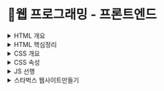 # 📝웹 프로그래밍 - 프론트엔드

<details>
  
<summary> HTML 개요 </summary>
<div markdown="1">
  
----------
    
</div>
</details>

<details>
<summary> HTML 핵심정리 </summary>
<div markdown="1">
  
----------
    
</div>
</details>

<details>
<summary> CSS 개요 </summary>
<div markdown="1">
  
----------
    
</div>
</details>

<details>
<summary> CSS 속성 </summary>
<div markdown="1">
  
----------
    
</div>
</details>

<details>
<summary> JS 선행 </summary>
<div markdown="1">
  
## 표기법
###
###  ▪ dash - case(kebab-case)  
  : '-'를 사용해 컴퓨터는 하나로 인식하는 단어를 사람이 보기에 여러 단어로 읽을 수 있게 구분
###  ▪ snake_case              
  : '_'를 사용해 인식할 수 있는 여러 단어를 하나로 묶는다.
###  ▪ camelCase            
   : 낙타 표기법이라고도 하고 대문자로 여러 단어를 하나의 단어로 컴퓨터에게 인식 시켜줄 때 사용
###  ▪ ParcelCase          
   : camelCase와 비슷하지만 처음 오는 문자가 대문자로 사용한다.
###  ▪ Zero-based Numbering
   : 특수한 경우를 제외하고 0부터 숫자를 시작한다.
## 주석
  - //한 줄 메모
  - /* 한 줄 메모 */
  - /**   
      *여러 줄 메모   
      */ (ctrl +'/')   
  
## 데이터 종류(자료형)
  ###
  - String (문자 데이터) : 따옴표를 사용한다.
 ```javascript
  let myNmae = "mindong";
  let email = 'dullini0205@gmail.com';
  let hello = 'Hello${myName}?!'
  
  console.log(myNmae); // mindong
  console.log(email);  // dullini0205@gmail.com
  console.log(hello);  // Hello  mindong?!
 ```
  - Number (숫자 데이터) : 정수 및 부동 소수점 숫자를 나타냅니다.
 ```javascript
  let num = 123;
  let opaciy = 1.57;
  
  console.log(num); // 123
  console.log(opaciy);  //1.57
 ```
  - Boolean (불린 데이터) : true,false 두 가지 값밖에 없는 논리 데이터입니다.
 ```javascript
  let checked = true;
  let isShow = false;
  
  console.log(checked); //true
  console.log(isShow);  //false
 ```
  - Undefined : 값이 할당되지 않은 상태를 나타냅니다.
 ```javascript
  let undef; // 값이 없는 상태를 undefined 라는 하나의 데이터로 나타낸다.
  let obj = {abx: 123};
  console.log(undef);   //undefined
  console.log(obj.abx); //123
  console.log(obj.x);   //undefined
 ```
  - Null :  어떤 값이 의도적으로 비어있음을 의미한다.
 ```javascript
  let empty = null;
  console.log(empty); // null
 ```
  - Object (객체 데이터) : 여러 데이터를 Key:Value 형태로 저장합니다. {}
 ```javascript
  let user = {
    //key: Value,
    name : 'min'
    age : 85,
    isValid: true
  };
  console.log(user.name); // min
  ```
  - Array (배열 데이터) : 여러 데이터를 순차적으로 저장합니다.[]
 ```javascript
  let fruits = ['apple','banana','cherry'];
  console.log(fruits[0]); // apple
  ```  
 ## 
  - 변수데이터를 저장하고 참조하는 데이터의 이름
  - let :  값(데이터)의 재할당 가능!
  - const : 값(데이터)의 재할당 불가능!
 ## 예약어 
  - 특별한 의미를 가지고 있어, 변수나 함수 이름등으로 사용할 수 없는 단어
  - Reserved Word
 ```javascript
  let this = 'hello'; //SyntaxError
  let if = 123; //SyntaxError
 ```
 ## 함수 
  - 특정 동작을 수행하는 일부 코드의 집합
  - function
```javascript 
  function helloF(){ //함수 선언
  //실행 코드
  console.log(1234); //명령이 들어있다
  }
  // 함수 호출
  helloF(); // 1234
```
  ### 
  - 기명(이름이 있는) 함수  :: 함수를 선언한다.
  ```javascript
    function hello(){
      console.log('HEllo~');
    }
  hello();
  ```
  ### 
  - 익명(이름이 없는) 함수 :: 함수를 표현한다.(호출불가-> 데이터나 변수에 활용)
   ``` JAVA 
    let world = function (){
      console.log('MEllo~');
    }
    world();
  ```
 ## 조건문 
   조건(true,false)의 결과에 따라 다른 코드를 실행하는 구문  
   ```javascript
    let isShow = true;
    let checked = false;
    
    if(isShow){
      console.log('Show~~'); //Show~~
    }
    if(checked){
    console.log('checked!')//실행x
    }
  ```  
 ## DOM API (Document Object Model, Application Programming Interface)    
  자바스크립트에서 HTML을 제어할 때 사용하는 명령들이라는 의미이다.   
 ```javascript
    // HTML 요소(Element) 1개 검색/찾기 (먼저 찾은 요소 1개만 반환)
    const boxEl = document.querySelector('.box');

    //HTML 요소에 적용할 수 있는 메소드 !
    boxEl.addEventListener();
    //인수추가가능
    boxEl.addEventListener(1,2);
    //1 - 이벤트 (Event, 상황)
    boxEl.addEventListener('Click',2);
    //2 - 핸들러 (Handler, 실행할 함수)
    boxEl.addEventListener('Click',function() {
      console.log('Click~!');
    });
```   
![image](https://user-images.githubusercontent.com/87464723/151526413-64ebca0a-c99e-4e32-9dad-cd50666314ea.png)

```javascript
    // HTML 요소(Element) 모두 검색하기
    const boxEls = document.querySelectorAll('.box');
    console.log(boxEls);

    // 찾은 요소들 반복해서 함수 실행! (유사배열)
    // 익명의 함수를 인수로 추가 
    boxEls.forEach(funcion() {});
  
    // 첫 번째 매개변수(boxEl) : 반복 중인 요소.
    // 두 번째 매개변수(index) : 반복 중인 번호
    boxEls.forEach(funcion(boxEl, index) {});
  
    // 출력!
    // 반복하면서 익명의 함수가 실행되는데 boxEl, index로 내부에서 로직을 추가할 수 있다.
    boxEls.forEach(funcion(boxEl, index) { // boxEl에는 반복중인 하나의 요소가 들어있고 
      boxEl.classList.add('order-${index + 1}'); //classList에 어떤 문자데이터 요소를 추가하고  index에 +1해서 보관
      console.log(index, boxEl); //콘솔창에 index, boxEl 값 출력
    });
```   
  ![image](https://user-images.githubusercontent.com/87464723/151527738-3c3bf134-cca8-46ba-a1c8-38b42aa341bf.png)

```javascript
  const boxEl = document.querySelector('.box');
  
  //Getter, 값을 얻는 용도
  console.log(boxEl.textContent); // Box!!
  
  //Setter, 값을 지정하는 용도
  boxEl.textContent = 'MINZZUNG?!';
  console.log(boxEl.TextContent);
```  
 ## 메소드 체이닝  
  메소드가 체인 형식으로 연결되어있다
```javascript
  const a = 'Hello~';
  // split : 문자를 인수 기준으로 쪼개서 배열로 반환.
  // reverse : 배열을 뒤집기.
  // join : 배열을 인수 기준으로 문자로 변합해 반환.
  const b = a.split('').reverse().join(''); //메소드 체이닝..
  
  console.log(a); // Hello~
  console.log(b); // ~olleH
```
 
</div>
</details>

<details>
<summary> 스타벅스 웹사이트만들기 </summary>
<div markdown="1">
 
 ## BEM (Block Element Modifier)
 ### - HTML 클래스 속성의 
   `요소__일부분` : Underscore(Lodash) 기호로 요소의 일부분을 표시   
   `요소--상태`   : Hyphen(Dash) 기호로 요소의 상태를 표시 
    
</div>
</details>
